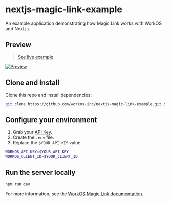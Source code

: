 # nextjs-magic-link-example

An example application demonstrating how Magic Link works with WorkOS and Next.js.

## Preview

> [See live example](https://nextjs-magic-link-example.vercel.app)

[![Preview](https://user-images.githubusercontent.com/398893/125538276-ec6a4574-a9ce-42a1-aee0-a2c85ebcf85a.png)](https://nextjs-magic-link-example.vercel.app)

## Clone and Install

Clone this repo and install dependencies:

```sh
git clone https://github.com/workos-inc/nextjs-magic-link-example.git && cd nextjs-magic-link-example && npm install
```

## Configure your environment

1. Grab your [API Key](https://dashboard.workos.com/api-keys).
2. Create the `.env` file.
3. Replace the `$YOUR_API_KEY` value.

```sh
WORKOS_API_KEY=$YOUR_API_KEY
WORKOS_CLIENT_ID=$YOUR_CLIENT_ID
```

## Run the server locally

```sh
npm run dev
```

For more information, see the [WorkOS Magic Link documentation](https://workos.com/docs/reference/magic-link).

